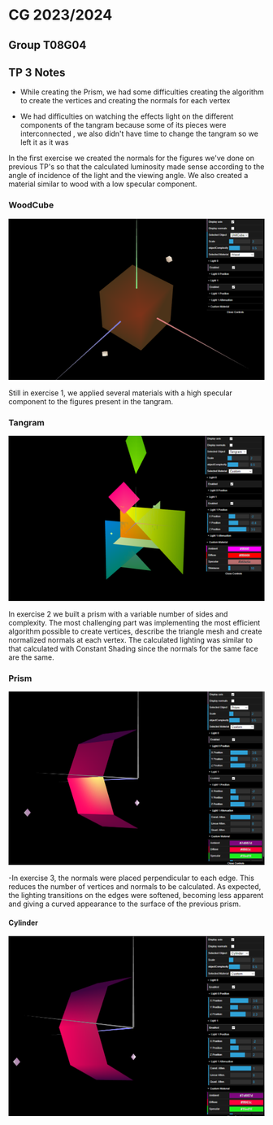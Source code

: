 # CG 2023/2024

## Group T08G04

## TP 3 Notes

- While creating the Prism, we had some difficulties creating the algorithm to create the vertices and creating the normals for each vertex 


- We had difficulties on watching the effects light on the different components of the tangram because some of its pieces were 
interconnected , we also didn't have time to change the tangram so we left it as it was 


In the first exercise we created the normals for the figures we've done on previous TP's so that the calculated luminosity made sense according to the angle of incidence of the light and the viewing angle. We also created a material similar to wood with a low specular component.

### WoodCube

![WoodCube](screenshots/cg-t08g04-tp3-1.png)

Still in exercise 1, we applied several materials with a high specular component to the figures present in the tangram.

### Tangram

![Tangram](screenshots/cg-t08g04-tp3-2.png)

In exercise 2 we built a prism with a variable number of sides and complexity. The most challenging part was implementing the most efficient algorithm possible to create vertices, describe the triangle mesh and create normalized normals at each vertex. The calculated lighting was similar to that calculated with Constant Shading since the normals for the same face are the same.

### Prism

![MyPrism](screenshots/cg-t08g04-tp3-3.png)

-In exercise 3, the normals were placed perpendicular to each edge. This reduces the number of vertices and normals to be calculated. As expected, the lighting transitions on the edges were softened, becoming less apparent and giving a curved appearance to the surface of the previous prism.


#### Cylinder

![MyCylinder](screenshots/cg-t08g04-tp3-4.png)
